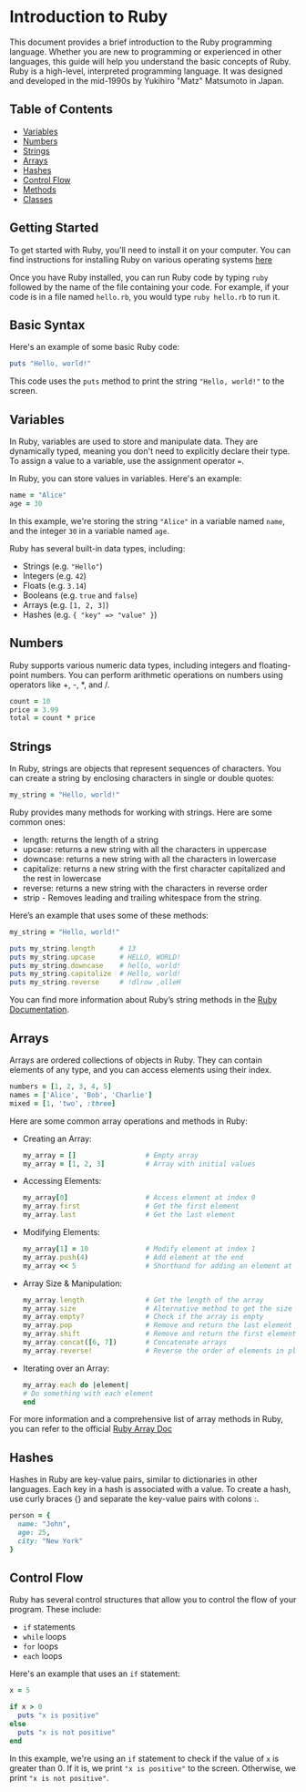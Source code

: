 # Introduction to Ruby
This document provides a brief introduction to the Ruby programming language. Whether you are new to programming or experienced in other languages, this guide will help you understand the basic concepts of Ruby. Ruby is a high-level, interpreted programming language. It was designed and developed in the mid-1990s by Yukihiro "Matz" Matsumoto in Japan.

## Table of Contents
- [Variables](#variables)
- [Numbers](#numbers)
- [Strings](#strings)
- [Arrays](#arrays)
- [Hashes](#hashes)
- [Control Flow](#control-flow)
- [Methods](#methods)
- [Classes](#classes)

## Getting Started

To get started with Ruby, you'll need to install it on your computer. You can find instructions for installing Ruby on various operating systems [here](https://www.ruby-lang.org/en/documentation/installation/)

Once you have Ruby installed, you can run Ruby code by typing `ruby` followed by the name of the file containing your code. For example, if your code is in a file named `hello.rb`, you would type `ruby hello.rb` to run it.

## Basic Syntax

Here's an example of some basic Ruby code:

```ruby
puts "Hello, world!"
```

This code uses the `puts` method to print the string `"Hello, world!"` to the screen.

## Variables
In Ruby, variables are used to store and manipulate data. They are dynamically typed, meaning you don't need to explicitly declare their type. To assign a value to a variable, use the assignment operator `=`.

In Ruby, you can store values in variables. Here's an example:

```ruby
name = "Alice"
age = 30
```

In this example, we're storing the string `"Alice"` in a variable named `name`, and the integer `30` in a variable named `age`.

Ruby has several built-in data types, including:

- Strings (e.g. `"Hello"`)
- Integers (e.g. `42`)
- Floats (e.g. `3.14`)
- Booleans (e.g. `true` and `false`)
- Arrays (e.g. `[1, 2, 3]`)
- Hashes (e.g. `{ "key" => "value" }`)

## Numbers
Ruby supports various numeric data types, including integers and floating-point numbers. You can perform arithmetic operations on numbers using operators like +, -, *, and /.

```ruby
count = 10
price = 3.99
total = count * price
```

## Strings

In Ruby, strings are objects that represent sequences of characters. You can create a string by enclosing characters in single or double quotes:

```ruby
my_string = "Hello, world!"
```

Ruby provides many methods for working with strings. Here are some common ones:

- length: returns the length of a string
- upcase: returns a new string with all the characters in uppercase
- downcase: returns a new string with all the characters in lowercase
- capitalize: returns a new string with the first character capitalized and the rest in lowercase
- reverse: returns a new string with the characters in reverse order
- strip - Removes leading and trailing whitespace from the string.

Here’s an example that uses some of these methods:

```ruby
my_string = "Hello, world!"

puts my_string.length      # 13
puts my_string.upcase      # HELLO, WORLD!
puts my_string.downcase    # hello, world!
puts my_string.capitalize  # Hello, world!
puts my_string.reverse     # !dlrow ,olleH
```

You can find more information about Ruby’s string methods in the [Ruby Documentation](https://ruby-doc.org/core-2.7.0/String.html).

## Arrays
Arrays are ordered collections of objects in Ruby. They can contain elements of any type, and you can access elements using their index.

```ruby
numbers = [1, 2, 3, 4, 5]
names = ['Alice', 'Bob', 'Charlie']
mixed = [1, 'two', :three]
```

Here are some common array operations and methods in Ruby:
- Creating an Array:
    ```ruby
    my_array = []                 # Empty array
    my_array = [1, 2, 3]          # Array with initial values
    ```
- Accessing Elements:
    ```ruby
    my_array[0]                   # Access element at index 0
    my_array.first                # Get the first element
    my_array.last                 # Get the last element
    ```

- Modifying Elements:
    ```ruby
    my_array[1] = 10              # Modify element at index 1
    my_array.push(4)              # Add element at the end
    my_array << 5                 # Shorthand for adding an element at the end
    ```
- Array Size & Manipulation:
    ```ruby
    my_array.length               # Get the length of the array
    my_array.size                 # Alternative method to get the size
    my_array.empty?               # Check if the array is empty
    my_array.pop                  # Remove and return the last element
    my_array.shift                # Remove and return the first element
    my_array.concat([6, 7])       # Concatenate arrays
    my_array.reverse!             # Reverse the order of elements in place
    ```

- Iterating over an Array:
    ```ruby
    my_array.each do |element|
    # Do something with each element
    end
    ```

For more information and a comprehensive list of array methods in Ruby, you can refer to the official [Ruby Array Doc](https://ruby-doc.org/core-3.0.3/Array.html)
## Hashes
Hashes in Ruby are key-value pairs, similar to dictionaries in other languages. Each key in a hash is associated with a value. To create a hash, use curly braces {} and separate the key-value pairs with colons :.

```ruby
person = {
  name: "John",
  age: 25,
  city: "New York"
}
```

## Control Flow

Ruby has several control structures that allow you to control the flow of your program. These include:

- `if` statements
- `while` loops
- `for` loops
- `each` loops

Here's an example that uses an `if` statement:

```ruby
x = 5

if x > 0
  puts "x is positive"
else
  puts "x is not positive"
end
```
In this example, we're using an `if` statement to check if the value of `x` is greater than 0. If it is, we print `"x is positive"` to the screen. Otherwise, we print `"x is not positive"`.

